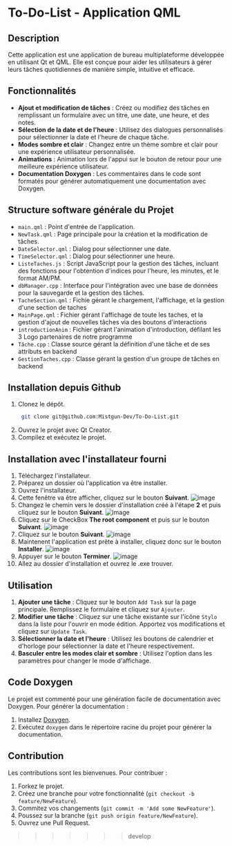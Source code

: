 # To-Do-List - Application QML

## Description

Cette application est une application de bureau multiplateforme développée en utilisant Qt et QML. Elle est conçue pour aider les utilisateurs à gérer leurs tâches quotidiennes de manière simple, intuitive et efficace.

## Fonctionnalités

- **Ajout et modification de tâches** : Créez ou modifiez des tâches en remplissant un formulaire avec un titre, une date, une heure, et des notes.
- **Sélection de la date et de l'heure** : Utilisez des dialogues personnalisés pour sélectionner la date et l'heure de chaque tâche.
- **Modes sombre et clair** : Changez entre un thème sombre et clair pour une expérience utilisateur personnalisée.
- **Animations** : Animation lors de l'appui sur le bouton de retour pour une meilleure expérience utilisateur.
- **Documentation Doxygen** : Les commentaires dans le code sont formatés pour générer automatiquement une documentation avec Doxygen.

## Structure software générale du Projet

- `main.qml` : Point d'entrée de l'application.
- `NewTask.qml` : Page principale pour la création et la modification de tâches.
- `DateSelector.qml` : Dialog pour sélectionner une date.
- `TimeSelector.qml` : Dialog pour sélectionner une heure.
- `ListeTaches.js` : Script JavaScript pour la gestion des tâches, incluant des fonctions pour l'obtention d'indices pour l'heure, les minutes, et le format AM/PM.
- `dbManager.cpp` : Interface pour l'intégration avec une base de données pour la sauvegarde et la gestion des tâches.
- `TacheSection.qml` : Fichie gérant le chargement, l'affichage, et la gestion d'une section de taches
- `MainPage.qml` : Fichier gérant l'affichage de toute les taches, et la gestion d'ajout de nouvelles tâches via des boutons d'interactions
- `introductionAnim` : Fichier gérant l'animation d'introduction, défilant les 3 Logo partenaires de notre programme
- `Tâche.cpp` : Classe source gérant la définition d'une tâche et de ses attributs en backend
- `GestionTaches.cpp` : Classe gérant la gestion d'un groupe de tâches en backend
  
## Installation depuis Github

1. Clonez le dépôt.
   ```bash
    git clone git@github.com:Mistgun-Dev/To-Do-List.git
3. Ouvrez le projet avec Qt Creator.
4. Compilez et exécutez le projet.

## Installation avec l'installateur fourni

1. Téléchargez l'installateur.
2. Préparez un dossier où l'application va être installer.
3. Ouvrez l'installateur.
4. Cette fenêtre va être afficher, cliquez sur le bouton **Suivant**.
![image](https://github.com/user-attachments/assets/e12351bb-da18-46bd-a17a-be1b8d957249)  
5. Changez le chemin vers le dossier d'installation créé à l'étape **2** et puis cliquez sur le bouton **Suivant**.
![image](https://github.com/user-attachments/assets/c0d5bb74-882f-4b3d-969b-cb0a930f7770)
6. Cliquez sur le CheckBox **The root component** et puis sur le bouton **Suivant**.
![image](https://github.com/user-attachments/assets/3333d074-9bb6-4b20-8578-0e16625a71c5)
7. Cliquez sur le bouton **Suivant**.
![image](https://github.com/user-attachments/assets/622f07ca-9950-4941-ad01-a2d04f4d59ce)
8. Maintenent l'application est prête à installer, cliquez donc sur le bouton **Installer**.
![image](https://github.com/user-attachments/assets/35e708d4-1f60-4bc7-9ba6-fb2151dc6972)
9. Appuyer sur le bouton **Terminer**.
![image](https://github.com/user-attachments/assets/c2ecbf45-c5bc-4ef2-b7f1-9525ba88d30d)
10. Allez au dossier d'installation et ouvrez le .exe trouver.

## Utilisation 

1. **Ajouter une tâche** : Cliquez sur le bouton `Add Task` sur la page principale. Remplissez le formulaire et cliquez sur `Ajouter`.
2. **Modifier une tâche** : Cliquez sur une tâche existante sur l'icône `Stylo` dans la liste pour l'ouvrir en mode édition. Apportez vos modifications et cliquez sur `Update Task`.
3. **Sélectionner la date et l'heure** : Utilisez les boutons de calendrier et d'horloge pour sélectionner la date et l'heure respectivement.
4. **Basculer entre les modes clair et sombre** : Utilisez l'option dans les paramètres pour changer le mode d'affichage.

## Code Doxygen

Le projet est commenté pour une génération facile de documentation avec Doxygen. Pour générer la documentation :

1. Installez [Doxygen](https://www.doxygen.nl/).
2. Exécutez `doxygen` dans le répertoire racine du projet pour générer la documentation.

## Contribution

Les contributions sont les bienvenues. Pour contribuer :

1. Forkez le projet.
2. Créez une branche pour votre fonctionnalité (`git checkout -b feature/NewFeature`).
3. Commitez vos changements (`git commit -m 'Add some NewFeature'`).
4. Poussez sur la branche (`git push origin feature/NewFeature`).
5. Ouvrez une Pull Request.
>>>>>>> develop
